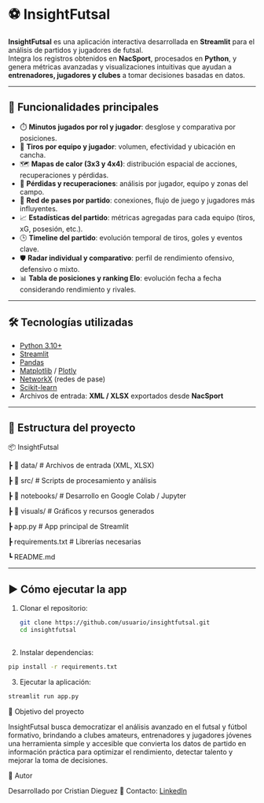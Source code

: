 # ⚽ InsightFutsal

**InsightFutsal** es una aplicación interactiva desarrollada en **Streamlit** para el análisis de partidos y jugadores de futsal.  
Integra los registros obtenidos en **NacSport**, procesados en **Python**, y genera métricas avanzadas y visualizaciones intuitivas que ayudan a **entrenadores, jugadores y clubes** a tomar decisiones basadas en datos.

---

## 🚀 Funcionalidades principales

- ⏱️ **Minutos jugados por rol y jugador**: desglose y comparativa por posiciones.  
- 🎯 **Tiros por equipo y jugador**: volumen, efectividad y ubicación en cancha.  
- 🗺️ **Mapas de calor (3x3 y 4x4)**: distribución espacial de acciones, recuperaciones y pérdidas.  
- 🔄 **Pérdidas y recuperaciones**: análisis por jugador, equipo y zonas del campo.  
- 🤝 **Red de pases por partido**: conexiones, flujo de juego y jugadores más influyentes.  
- 📈 **Estadísticas del partido**: métricas agregadas para cada equipo (tiros, xG, posesión, etc.).  
- 🕒 **Timeline del partido**: evolución temporal de tiros, goles y eventos clave.  
- 🛡️ **Radar individual y comparativo**: perfil de rendimiento ofensivo, defensivo o mixto.  
- 📊 **Tabla de posiciones y ranking Elo**: evolución fecha a fecha considerando rendimiento y rivales.  

---

## 🛠️ Tecnologías utilizadas

- [Python 3.10+](https://www.python.org/)  
- [Streamlit](https://streamlit.io/)  
- [Pandas](https://pandas.pydata.org/)  
- [Matplotlib](https://matplotlib.org/) / [Plotly](https://plotly.com/)  
- [NetworkX](https://networkx.org/) (redes de pase)  
- [Scikit-learn](https://scikit-learn.org/)  
- Archivos de entrada: **XML / XLSX** exportados desde **NacSport**  

---

## 📂 Estructura del proyecto
📦 InsightFutsal

┣ 📂 data/ # Archivos de entrada (XML, XLSX)

┣ 📂 src/ # Scripts de procesamiento y análisis

┣ 📂 notebooks/ # Desarrollo en Google Colab / Jupyter

┣ 📂 visuals/ # Gráficos y recursos generados

┣ app.py # App principal de Streamlit

┣ requirements.txt # Librerías necesarias

┗ README.md


---

## ▶️ Cómo ejecutar la app

1. Clonar el repositorio:
   ```bash
   git clone https://github.com/usuario/insightfutsal.git
   cd insightfutsal
  
2. Instalar dependencias:
  ```bash
  pip install -r requirements.txt   
  ``` 
3. Ejecutar la aplicación:
  ```bash
  streamlit run app.py
  ```

🎯 Objetivo del proyecto

InsightFutsal busca democratizar el análisis avanzado en el futsal y fútbol formativo, brindando a clubes amateurs, entrenadores y jugadores jóvenes una herramienta simple y accesible que convierta los datos de partido en información práctica para optimizar el rendimiento, detectar talento y mejorar la toma de decisiones.

👤 Autor

Desarrollado por Cristian Dieguez
📧 Contacto: [LinkedIn](https://www.linkedin.com/in/cristiandieguez/)
